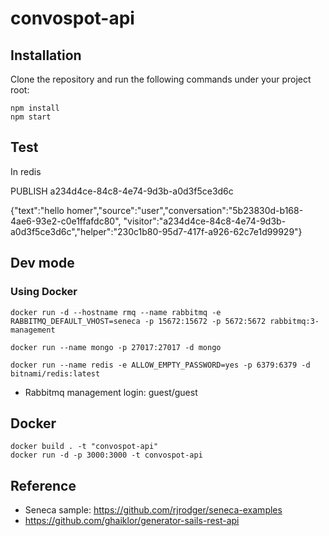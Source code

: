 # convospot-api

## Installation

Clone the repository and run the following commands under your project root:

```shell
npm install
npm start
```

## Test

In redis 

PUBLISH a234d4ce-84c8-4e74-9d3b-a0d3f5ce3d6c 

{"text":"hello homer","source":"user","conversation":"5b23830d-b168-4ae6-93e2-c0e1ffafdc80", "visitor":"a234d4ce-84c8-4e74-9d3b-a0d3f5ce3d6c","helper":"230c1b80-95d7-417f-a926-62c7e1d99929"}

## Dev mode 

### Using Docker

```
docker run -d --hostname rmq --name rabbitmq -e RABBITMQ_DEFAULT_VHOST=seneca -p 15672:15672 -p 5672:5672 rabbitmq:3-management

docker run --name mongo -p 27017:27017 -d mongo

docker run --name redis -e ALLOW_EMPTY_PASSWORD=yes -p 6379:6379 -d bitnami/redis:latest
```

* Rabbitmq management login: guest/guest

## Docker

```shell
docker build . -t "convospot-api"
docker run -d -p 3000:3000 -t convospot-api
```

## Reference
* Seneca sample: https://github.com/rjrodger/seneca-examples
* https://github.com/ghaiklor/generator-sails-rest-api
